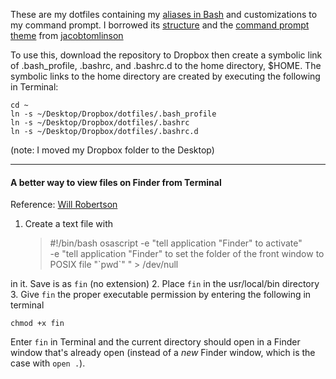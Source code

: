 
These are my dotfiles containing my [aliases in Bash](https://github.com/palpen/dotfiles/blob/master/.bashrc.d/commands.sh) and customizations to my command prompt. I borrowed its [structure](https://github.com/jacobtomlinson/dotfiles) and the [command prompt theme](https://github.com/jacobtomlinson/terminal-piperita) from [jacobtomlinson](https://github.com/jacobtomlinson)

To use this, download the repository to Dropbox then create a symbolic link of .bash_profile, .bashrc, and .bashrc.d to the home directory, $HOME. The symbolic links to the home directory are created by executing the following in Terminal:

    cd ~
    ln -s ~/Desktop/Dropbox/dotfiles/.bash_profile
    ln -s ~/Desktop/Dropbox/dotfiles/.bashrc
    ln -s ~/Desktop/Dropbox/dotfiles/.bashrc.d

(note: I moved my Dropbox folder to the Desktop)

____

#### A better way to view files on Finder from Terminal
Reference: [Will Robertson](http://willwont.blogspot.ca/2014/05/open-finder-window-from-terminal.html)

1. Create a text file with

    >\#!/bin/bash
    >osascript -e "tell application \"Finder\" to activate" \
      -e "tell application \"Finder\" to set the folder of the front window to POSIX file \"\`pwd\`\" " > /dev/null

in it. Save is as `fin` (no extension)
2. Place `fin` in the usr/local/bin directory
3. Give `fin` the proper executable permission by entering the following in terminal

    chmod +x fin

Enter `fin` in Terminal and the current directory should open in a Finder window that's already open (instead of a *new* Finder window, which is the case with `open .`).